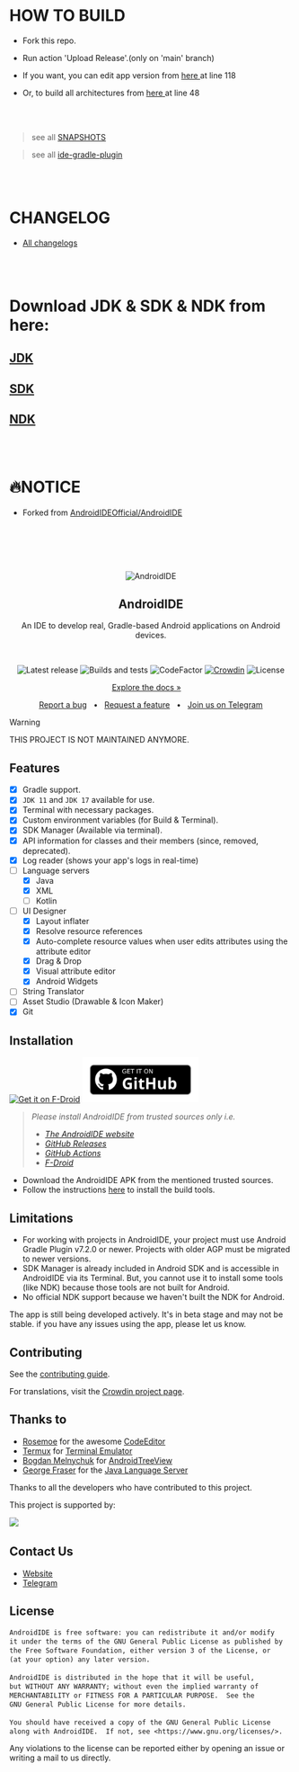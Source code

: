 
# HOW TO BUILD

* Fork this repo.

* Run action 'Upload Release'.(only on 'main' branch)

* If you want, you can edit app version from 
<a href="./composite-builds/build-logic/common/src/main/java/com/itsaky/androidide/build/config/ProjectConfig.kt"> here </a> at line 118

* Or, to build all architectures from 
<a href="./composite-builds/build-logic/plugins/src/main/java/com/itsaky/androidide/plugins/conf/AndroidModuleConf.kt"> here </a> at line 48


<br> </br>

<p> </p>

> see all [SNAPSHOTS](https://s01.oss.sonatype.org/content/repositories/snapshots/com/itsaky/androidide/gradle-plugin/maven-metadata.xml)

<p> </p>

> see all [ide-gradle-plugin](https://repo.maven.apache.org/maven2/com/itsaky/androidide/gradle-plugin/maven-metadata.xml)

<br> </br>

# CHANGELOG

* [All changelogs](https://github.com/kkgit2008/apkxxxAndroidIDE/pulls?q=is%3Apr+is%3Aclosed)

<br> </br>

# Download JDK & SDK & NDK from here:
## [JDK](https://github.com/kkgit2008/apkxxxAndroidIDE/releases/tag/JDK)
## [SDK](https://github.com/kkgit2008/apkxxxAndroidIDE/releases/tag/SDK)
## [NDK](https://github.com/kkgit2008/apkxxxAndroidIDE/releases/tag/NDK)

<br> </br>

# 🔥NOTICE

* Forked from [AndroidIDEOfficial/AndroidIDE](https://github.com/AndroidIDEOfficial/AndroidIDE) 



<br> </br>
<br> </br>







<p align="center">
  <img src="./images/icon.png" alt="AndroidIDE" width="80" height="80"/>
</p>

<h2 align="center"><b>AndroidIDE</b></h2>
<p align="center">
  An IDE to develop real, Gradle-based Android applications on Android devices.
<p><br>

<p align="center">
<!-- Latest release -->
<img src="https://img.shields.io/github/v/release/AndroidIDEOfficial/AndroidIDE?include_prereleases&amp;label=latest%20release" alt="Latest release">
<!-- Build and test -->
<img src="https://github.com/AndroidIDEOfficial/AndroidIDE/actions/workflows/build.yml/badge.svg" alt="Builds and tests">
<!-- CodeFactor -->
<img src="https://www.codefactor.io/repository/github/androidideofficial/androidide/badge/main" alt="CodeFactor">
<!-- Crowdin -->
<a href="https://crowdin.com/project/androidide"><img src="https://badges.crowdin.net/androidide/localized.svg" alt="Crowdin"></a>
<!-- License -->
<img src="https://img.shields.io/badge/License-GPLv3-blue.svg" alt="License"></p>

<p align="center">
  <a href="https://docs.androidide.com/">Explore the docs »</a> &nbsp; &nbsp;
</p>

<p align="center">
  <a href="https://github.com/AndroidIDEOfficial/AndroidIDE/issues/new?labels=bug&template=BUG.yml&title=%5BBug%5D%3A+">Report a bug</a> &nbsp; &#8226; &nbsp;
  <a href="https://github.com/AndroidIDEOfficial/AndroidIDE/issues/new?labels=feature&template=FEATURE.yml&title=%5BFeature%5D%3A+">Request a feature</a> &nbsp; &#8226; &nbsp;
  <a href="https://t.me/androidide_discussions">Join us on Telegram</a>
</p>

> [!WARNING]
> 
> THIS PROJECT IS NOT MAINTAINED ANYMORE.

## Features

- [x] Gradle support.
- [x] `JDK 11` and `JDK 17` available for use.
- [x] Terminal with necessary packages.
- [x] Custom environment variables (for Build & Terminal).
- [x] SDK Manager (Available via terminal).
- [x] API information for classes and their members (since, removed, deprecated).
- [x] Log reader (shows your app's logs in real-time)
- [ ] Language servers
    - [x] Java
    - [x] XML
    - [ ] Kotlin
- [ ] UI Designer
    - [x] Layout inflater
    - [x] Resolve resource references
    - [x] Auto-complete resource values when user edits attributes using the attribute editor
    - [x] Drag & Drop
    - [x] Visual attribute editor
    - [x] Android Widgets
- [ ] String Translator
- [ ] Asset Studio (Drawable & Icon Maker)
- [x] Git

## Installation

[<img src="https://fdroid.gitlab.io/artwork/badge/get-it-on.svg"
    alt="Get it on F-Droid"
    height="80">](https://f-droid.org/packages/com.itsaky.androidide)
[<img src="https://github.com/Kunzisoft/Github-badge/raw/main/get-it-on-github.svg"
    alt="Get it on F-Droid"
    height="80">](https://github.com/AndroidIDEOfficial/AndroidIDE/releases)

> _Please install AndroidIDE from trusted sources only i.e._
> - [_The AndroidIDE website_](https://androidide.com)
> - [_GitHub Releases_](https://github.com/AndroidIDEOfficial/AndroidIDE/releases)
> - [_GitHub Actions_](https://github.com/AndroidIDEOfficial/AndroidIDE/actions?query=branch%3Adev+event%3Apush)
> - [_F-Droid_](https://f-droid.org/packages/com.itsaky.androidide/)

- Download the AndroidIDE APK from the mentioned trusted sources.
- Follow the
  instructions [here](https://docs.androidide.com/tutorials/get-started.html) to
  install the build tools.

## Limitations

- For working with projects in AndroidIDE, your project must use Android Gradle Plugin v7.2.0 or
  newer. Projects with older AGP must be migrated to newer versions.
- SDK Manager is already included in Android SDK and is accessible in AndroidIDE via its Terminal.
  But, you cannot use it to install some tools (like NDK) because those tools are not built for
  Android.
- No official NDK support because we haven't built the NDK for Android.

The app is still being developed actively. It's in beta stage and may not be stable. if you have any
issues using the app, please let us know.

## Contributing

See the [contributing guide](./CONTRIBUTING.md).

For translations, visit the [Crowdin project page](https://crowdin.com/project/androidide).

## Thanks to

- [Rosemoe](https://github.com/Rosemoe) for the
  awesome [CodeEditor](https://github.com/Rosemoe/sora-editor)
- [Termux](https://github.com/termux) for [Terminal Emulator](https://github.com/termux/termux-app)
- [Bogdan Melnychuk](https://github.com/bmelnychuk)
  for [AndroidTreeView](https://github.com/bmelnychuk/AndroidTreeView)
- [George Fraser](https://github.com/georgewfraser) for
  the [Java Language Server](https://github.com/georgewfraser/java-language-server)

Thanks to all the developers who have contributed to this project.

<p>This project is supported by:</p>
<p>
  <a href="https://m.do.co/c/54add371d1d7">
    <img src="https://opensource.nyc3.cdn.digitaloceanspaces.com/attribution/assets/SVG/DO_Logo_horizontal_blue.svg" width="201px">
  </a>
</p>

## Contact Us

- [Website](https://m.androidide.com)
- [Telegram](https://t.me/androidide_discussions)

## License

```
AndroidIDE is free software: you can redistribute it and/or modify
it under the terms of the GNU General Public License as published by
the Free Software Foundation, either version 3 of the License, or
(at your option) any later version.

AndroidIDE is distributed in the hope that it will be useful,
but WITHOUT ANY WARRANTY; without even the implied warranty of
MERCHANTABILITY or FITNESS FOR A PARTICULAR PURPOSE.  See the
GNU General Public License for more details.

You should have received a copy of the GNU General Public License
along with AndroidIDE.  If not, see <https://www.gnu.org/licenses/>.
```

Any violations to the license can be reported either by opening an issue or writing a mail to us
directly.

